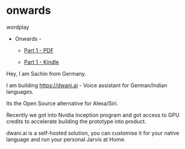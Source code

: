 # onwards
 wordplay


- Onwards - 
    - [Part 1 - PDF](https://slabstech.com/assets/pdf/onwards.pdf)

    - [Part 1 - Kindle](https://www.amazon.com/Onwards-Wordplay-Gaganyatri-Book-3-ebook/dp/B0CS9TLJDN)

    

Hey, I am Sachin from Germany. 

I am building https://dwani.ai - Voice assistant for German/Indian languages. 

Its the Open Source alternative for Alexa/Siri.  

Recently we got into Nvidia Inception program and got access to  GPU credits to accelerate building the prototype into product. 

dwani.ai is a self-hosted solution, you can customise it for your native language and run your personal Jarvis at Home.


